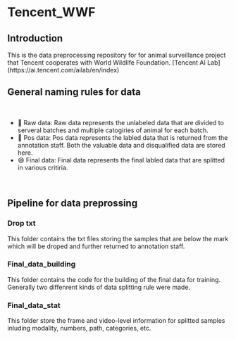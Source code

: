 # Tencent_WWF


## Introduction
<p align="left"> 
This is the data preprocessing repository for for animal surveillance project that Tencent cooperates with World Wildlife Foundation.
[Tencent AI Lab](https://ai.tencent.com/ailab/en/index)
  
</p>

## General naming rules for data
<br />

- 🔭 Raw data: Raw data represents the unlabeled data that are divided to serveral batches and multiple catogiries of animal for each batch.
- 🌱 Pos data: Pos data represents the labled data that is returned from the annotation staff. Both the valuable data and disqualified data are stored here.
- 😄 Final data: Final data represents the final labled data that are splitted in various critiria.

<br />


## Pipeline for data preprossing

### Drop txt
This folder contains the txt files storing the samples that are below the mark which will be droped and further returned to annotation staff.
### Final_data_building
This folder contains the code for the building of the final data for training. Generally two diffenrent kinds of data splitting rule were made.
### Final_data_stat 
This folder store the frame and video-level information for splitted samples inluding modality, numbers, path, categories, etc.



